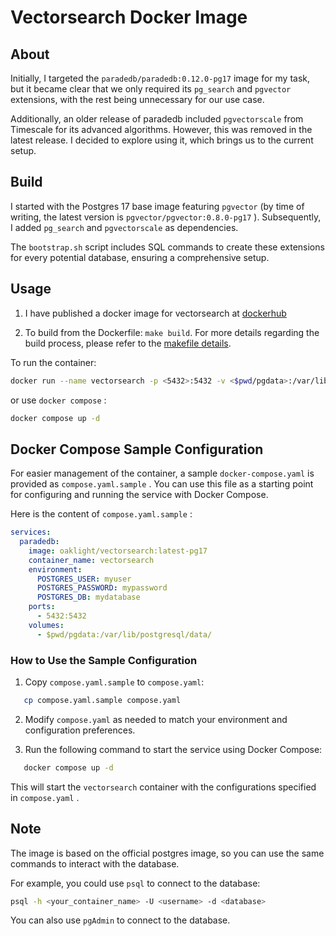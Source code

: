 # Vectorsearch Docker Image

## About

Initially, I targeted the `paradedb/paradedb:0.12.0-pg17` image for my task, but it became clear that we only required its `pg_search` and `pgvector` extensions, with the rest being unnecessary for our use case.

Additionally, an older release of paradedb included `pgvectorscale` from Timescale for its advanced algorithms. However, this was removed in the latest release. I decided to explore using it, which brings us to the current setup.

## Build

I started with the Postgres 17 base image featuring `pgvector` (by time of writing, the latest version is `pgvector/pgvector:0.8.0-pg17` ). 
Subsequently, I added `pg_search` and `pgvectorscale` as dependencies.

The `bootstrap.sh` script includes SQL commands to create these extensions for every potential database, ensuring a comprehensive setup.

## Usage

1. I have published a docker image for vectorsearch at [dockerhub](https://hub.docker.com/r/oaklight/vectorsearch)

2. To build from the Dockerfile: `make build`. For more details regarding the build process, please refer to the [makefile details](./README_makefile.md).

To run the container:

```bash
docker run --name vectorsearch -p <5432>:5432 -v <$pwd/pgdata>:/var/lib/postgresql/data/ -e POSTGRES_USER=myuser -e POSTGRES_PASSWORD=mypassword -e POSTGRES_DB=mydatabase oaklight/vectorsearch
```

or use `docker compose` :

```bash
docker compose up -d
```

## Docker Compose Sample Configuration

For easier management of the container, a sample `docker-compose.yaml` is provided as `compose.yaml.sample` . You can use this file as a starting point for configuring and running the service with Docker Compose.

Here is the content of `compose.yaml.sample` :

```yaml
services:
  paradedb:
    image: oaklight/vectorsearch:latest-pg17
    container_name: vectorsearch
    environment:
      POSTGRES_USER: myuser
      POSTGRES_PASSWORD: mypassword
      POSTGRES_DB: mydatabase
    ports:
      - 5432:5432
    volumes:
      - $pwd/pgdata:/var/lib/postgresql/data/
```

### How to Use the Sample Configuration

1. Copy `compose.yaml.sample` to `compose.yaml`:
   

```bash
   cp compose.yaml.sample compose.yaml
   ```

2. Modify `compose.yaml` as needed to match your environment and configuration preferences.

3. Run the following command to start the service using Docker Compose:
   

```bash
   docker compose up -d
   ```

This will start the `vectorsearch` container with the configurations specified in `compose.yaml` .

## Note

The image is based on the official postgres image, so you can use the same commands to interact with the database.

For example, you could use `psql` to connect to the database:

```bash
psql -h <your_container_name> -U <username> -d <database>
```

You can also use `pgAdmin` to connect to the database.
